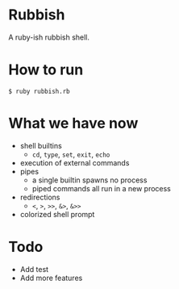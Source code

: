 # Rubbish

A ruby-ish rubbish shell.


# How to run

```shell
$ ruby rubbish.rb
```


# What we have now

* shell builtins
    - `cd`, `type`, `set`, `exit`, `echo`
* execution of external commands
* pipes
    - a single builtin spawns no process
    - piped commands all run in a new process
* redirections
    - `<`, `>`, `>>`, `&>`, `&>>`
* colorized shell prompt

# Todo

* Add test
* Add more features
